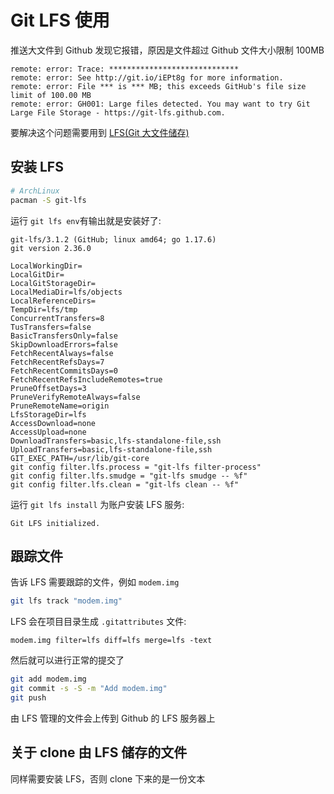 # Git LFS 使用

推送大文件到 Github 发现它报错，原因是文件超过 Github 文件大小限制 100MB

```
remote: error: Trace: *****************************
remote: error: See http://git.io/iEPt8g for more information.
remote: error: File *** is *** MB; this exceeds GitHub's file size limit of 100.00 MB
remote: error: GH001: Large files detected. You may want to try Git Large File Storage - https://git-lfs.github.com.
```

要解决这个问题需要用到 [LFS(Git 大文件储存)](https://git-lfs.github.com)

## 安装 LFS

```bash
# ArchLinux
pacman -S git-lfs
```

运行 `git lfs env`有输出就是安装好了:

```
git-lfs/3.1.2 (GitHub; linux amd64; go 1.17.6)
git version 2.36.0

LocalWorkingDir=
LocalGitDir=
LocalGitStorageDir=
LocalMediaDir=lfs/objects
LocalReferenceDirs=
TempDir=lfs/tmp
ConcurrentTransfers=8
TusTransfers=false
BasicTransfersOnly=false
SkipDownloadErrors=false
FetchRecentAlways=false
FetchRecentRefsDays=7
FetchRecentCommitsDays=0
FetchRecentRefsIncludeRemotes=true
PruneOffsetDays=3
PruneVerifyRemoteAlways=false
PruneRemoteName=origin
LfsStorageDir=lfs
AccessDownload=none
AccessUpload=none
DownloadTransfers=basic,lfs-standalone-file,ssh
UploadTransfers=basic,lfs-standalone-file,ssh
GIT_EXEC_PATH=/usr/lib/git-core
git config filter.lfs.process = "git-lfs filter-process"
git config filter.lfs.smudge = "git-lfs smudge -- %f"
git config filter.lfs.clean = "git-lfs clean -- %f"
```

运行 `git lfs install` 为账户安装 LFS 服务:

```
Git LFS initialized.
```

## 跟踪文件

告诉 LFS 需要跟踪的文件，例如 `modem.img`

```bash
git lfs track "modem.img"
```

LFS 会在项目目录生成 `.gitattributes` 文件:

```
modem.img filter=lfs diff=lfs merge=lfs -text
```

然后就可以进行正常的提交了

```bash
git add modem.img
git commit -s -S -m "Add modem.img"
git push
```

由 LFS 管理的文件会上传到 Github 的 LFS 服务器上

## 关于 clone 由 LFS 储存的文件

同样需要安装 LFS，否则 clone 下来的是一份文本
